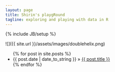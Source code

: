 ```yaml
---
layout: page
title: Shirin's playgRound
tagline: exploring and playing with data in R
---
```

{% include JB/setup %}

![]({{ site.url }}/assets/images/doublehelix.png)

<ul class="posts">
  {% for post in site.posts %}
    <li><span>{{ post.date | date_to_string }}</span> &raquo; <a href="{{ BASE_PATH }}{{ post.url }}">{{ post.title }}</a></li>
  {% endfor %}
</ul>

